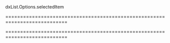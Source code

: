 <!--id-->dxList.Options.selectedItem<!--/id-->
===========================================================================
<!--hidden--><!--/hidden-->
===========================================================================

